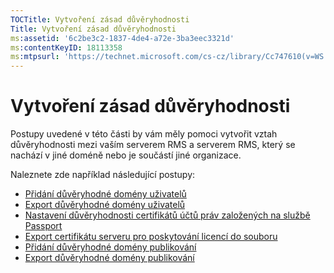 ```yaml
---
TOCTitle: Vytvoření zásad důvěryhodnosti
Title: Vytvoření zásad důvěryhodnosti
ms:assetid: '6c2be3c2-1837-4de4-a72e-3ba3eec3321d'
ms:contentKeyID: 18113358
ms:mtpsurl: 'https://technet.microsoft.com/cs-cz/library/Cc747610(v=WS.10)'
---
```


Vytvoření zásad důvěryhodnosti
==============================

Postupy uvedené v této části by vám měly pomoci vytvořit vztah důvěryhodnosti mezi vaším serverem RMS a serverem RMS, který se nachází v jiné doméně nebo je součástí jiné organizace.

Naleznete zde například následující postupy:

-   [Přidání důvěryhodné domény uživatelů](https://technet.microsoft.com/ed672e58-6272-4ac0-a434-d1d938037e93)
-   [Export důvěryhodné domény uživatelů](https://technet.microsoft.com/40281ba3-2674-43ca-aa6d-1deb9302eb0e)
-   [Nastavení důvěryhodnosti certifikátů účtů práv založených na službě Passport](https://technet.microsoft.com/c096fa36-c40d-4b28-843c-e9cbbe8eef70)
-   [Export certifikátu serveru pro poskytování licencí do souboru](https://technet.microsoft.com/d683a629-71b3-4b11-932b-4ab0317334af)
-   [Přidání důvěryhodné domény publikování](https://technet.microsoft.com/731416d8-ddf4-4d4a-9f1a-bbd1ea48fe3c)
-   [Export důvěryhodné domény publikování](https://technet.microsoft.com/3fb138dd-e324-43f8-97e0-da0027a036a3)
